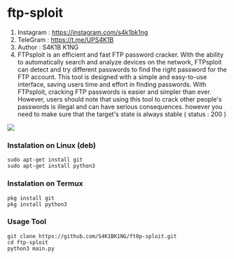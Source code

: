 # ftp-sploit
1. Instagram : https://instagram.com/s4k1bk1ng
2. TeleGram : https://t.me/UPS4K1B
3. Author : S4K1B K1NG
4. FTPsploit is an efficient and fast FTP password cracker. With the ability to automatically search and analyze devices on the network, FTPsploit can detect and try different passwords to find the right password for the FTP account. This tool is designed with a simple and easy-to-use interface, saving users time and effort in finding passwords. With FTPsploit, cracking FTP passwords is easier and simpler than ever. However, users should note that using this tool to crack other people's passwords is illegal and can have serious consequences.
however you need to make sure that the target's state is always stable ( status : 200 )

<img src="https://i.ibb.co/ySCJz0z/20240415-061605.jpg"/>

### Instalation on Linux (deb)
```
sudo apt-get install git
sudo apt-get install python3
```

### Instalation on Termux
```
pkg install git
pkg install python3
```

### Usage Tool
```
git clone https://github.com/S4K1BK1NG/ft0p-sploit.git
cd ftp-sploit
python3 main.py
